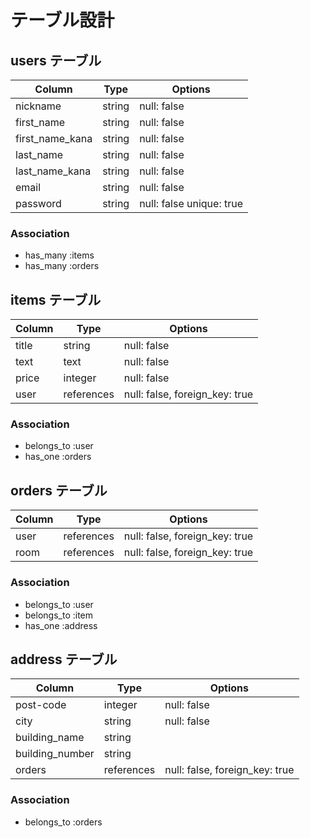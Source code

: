 # テーブル設計

## users テーブル

| Column          | Type   | Options                 |
| --------------- | ------ | ----------------------  |
| nickname        | string | null: false             |
| first_name      | string | null: false             |
| first_name_kana | string | null: false             |
| last_name       | string | null: false             |
| last_name_kana  | string | null: false             |
| email           | string | null: false             |
| password        | string | null: false unique: true|


### Association

- has_many :items
- has_many :orders

## items テーブル

| Column | Type       | Options                        |
| ------ | ---------- | ------------------------------ |
| title  | string     | null: false                    |
| text   | text       | null: false                    |
| price  | integer    | null: false                    |
| user   | references | null: false, foreign_key: true |

### Association

- belongs_to :user
- has_one :orders

##  orders テーブル

| Column | Type       | Options                        |
| ------ | ---------- | ------------------------------ |
| user   | references | null: false, foreign_key: true |
| room   | references | null: false, foreign_key: true |

### Association

- belongs_to :user
- belongs_to :item
- has_one :address

## address テーブル

| Column          | Type       | Options                        |
| --------------  | ---------- | ------------------------------ |
| post-code       | integer    | null: false                    |
| city            | string     | null: false                    |
| building_name   | string     |                                |
| building_number | string     |                                |
| orders          | references | null: false, foreign_key: true |

### Association

- belongs_to :orders
